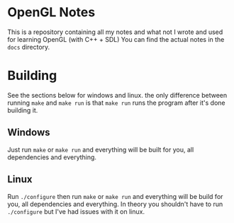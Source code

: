 # OpenGL Notes
This is a repository containing all my notes and what not I wrote and used for learning OpenGL (with C++ + SDL)
You can find the actual notes in the `docs` directory.

# Building
See the sections below for windows and linux.
the only difference between running `make` and `make run` is that `make run` runs the program after it's done building it.

## Windows
Just run `make` or `make run` and everything will be built for you, all dependencies and everything.

## Linux
Run `./configure` then run `make` or `make run` and everything will be build for you, all dependencies and everything.
In theory you shouldn't have to run `./configure` but I've had issues with it on linux.